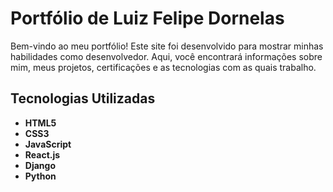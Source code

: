 # Portfólio de Luiz Felipe Dornelas

Bem-vindo ao meu portfólio! Este site foi desenvolvido para mostrar minhas habilidades como desenvolvedor. Aqui, você encontrará informações sobre mim, meus projetos, certificações e as tecnologias com as quais trabalho.

## Tecnologias Utilizadas

- **HTML5**
- **CSS3**
- **JavaScript**
- **React.js**
- **Django**
- **Python**




